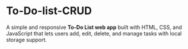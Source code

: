 # To-Do-list-CRUD
A simple and responsive **To-Do List web app** built with HTML, CSS, and JavaScript that lets users add, edit, delete, and manage tasks with local storage support.
